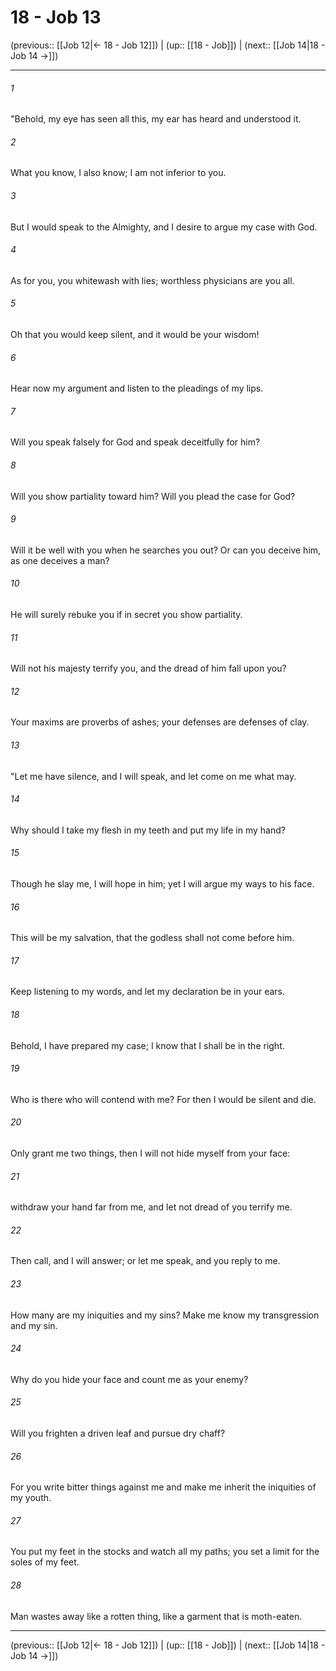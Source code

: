 # 18 - Job 13

(previous:: [[Job 12|← 18 - Job 12]]) | (up:: [[18 - Job]]) | (next:: [[Job 14|18 - Job 14 →]])

***


###### 1 
"Behold, my eye has seen all this, my ear has heard and understood it. 

###### 2 
What you know, I also know; I am not inferior to you. 

###### 3 
But I would speak to the Almighty, and I desire to argue my case with God. 

###### 4 
As for you, you whitewash with lies; worthless physicians are you all. 

###### 5 
Oh that you would keep silent, and it would be your wisdom! 

###### 6 
Hear now my argument and listen to the pleadings of my lips. 

###### 7 
Will you speak falsely for God and speak deceitfully for him? 

###### 8 
Will you show partiality toward him? Will you plead the case for God? 

###### 9 
Will it be well with you when he searches you out? Or can you deceive him, as one deceives a man? 

###### 10 
He will surely rebuke you if in secret you show partiality. 

###### 11 
Will not his majesty terrify you, and the dread of him fall upon you? 

###### 12 
Your maxims are proverbs of ashes; your defenses are defenses of clay. 

###### 13 
"Let me have silence, and I will speak, and let come on me what may. 

###### 14 
Why should I take my flesh in my teeth and put my life in my hand? 

###### 15 
Though he slay me, I will hope in him; yet I will argue my ways to his face. 

###### 16 
This will be my salvation, that the godless shall not come before him. 

###### 17 
Keep listening to my words, and let my declaration be in your ears. 

###### 18 
Behold, I have prepared my case; I know that I shall be in the right. 

###### 19 
Who is there who will contend with me? For then I would be silent and die. 

###### 20 
Only grant me two things, then I will not hide myself from your face: 

###### 21 
withdraw your hand far from me, and let not dread of you terrify me. 

###### 22 
Then call, and I will answer; or let me speak, and you reply to me. 

###### 23 
How many are my iniquities and my sins? Make me know my transgression and my sin. 

###### 24 
Why do you hide your face and count me as your enemy? 

###### 25 
Will you frighten a driven leaf and pursue dry chaff? 

###### 26 
For you write bitter things against me and make me inherit the iniquities of my youth. 

###### 27 
You put my feet in the stocks and watch all my paths; you set a limit for the soles of my feet. 

###### 28 
Man wastes away like a rotten thing, like a garment that is moth-eaten.

***

(previous:: [[Job 12|← 18 - Job 12]]) | (up:: [[18 - Job]]) | (next:: [[Job 14|18 - Job 14 →]])
